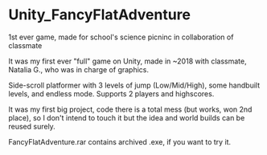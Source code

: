 # Unity_FancyFlatAdventure
 1st ever game, made for school's science picninc in collaboration of classmate

 It was my first ever "full" game on Unity, made in ~2018 with classmate, Natalia G., who was in charge of graphics.

 Side-scroll platformer with 3 levels of jump (Low/Mid/High), some handbuilt levels, and endless mode. Supports 2 players and highscores.
 
 It was my first big project, code there is a total mess (but works, won 2nd place), so I don't intend to touch it but the idea and world builds can be reused surely.

FancyFlatAdventure.rar contains archived .exe, if you want to try it.
